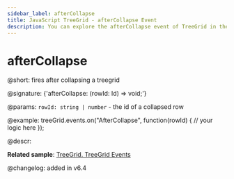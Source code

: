 ```yaml
---
sidebar_label: afterCollapse
title: JavaScript TreeGrid - afterCollapse Event 
description: You can explore the afterCollapse event of TreeGrid in the documentation of the DHTMLX JavaScript UI library. Browse developer guides and API reference, try out code examples and live demos, and download a free 30-day evaluation version of DHTMLX Suite 7.
---
```


# afterCollapse

@short: fires after collapsing a treegrid

@signature: {'afterCollapse: (rowId: Id) => void;'}

@params:
`rowId: string | number` - the id of a collapsed row

@example:
treeGrid.events.on("AfterCollapse", function(rowId) {
    // your logic here
});

@descr:

**Related sample**: [TreeGrid. TreeGrid Events](https://snippet.dhtmlx.com/sgwnxshe)

@changelog: added in v6.4
